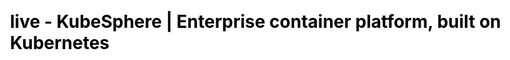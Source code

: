 ---
title: live - KubeSphere | Enterprise container platform, built on Kubernetes
description: KubeSphere is an open source container platform based on Kubernetes for enterprise app development and deployment, suppors installing anywhere from on-premise datacenter to any cloud to edge.
keywords: KubeSphere,DevOps,Istio,Service Mesh,Jenkins
css: "scss/live.scss"

section1:
  title: KubeSphere 云原生直播间
  image: /images/live/background.jpg

section2:
  image: /images/live/meetup-hangzhou-kv.png
  url: ./meetup-hangzhou/

  notice:
    title: Kubernetes and Cloud Native Meetup ——成都站
    timeIcon: /images/live/clock.svg
    time: 2021/06/19 13:00 – 18:00
    baseIcon: /images/live/base.svg
    base: 四川省成都市高新区天府大道中段 500 号天祥广场 B 座 45A + 线上
    tag: 预告
    url: ./meetup-chengdu/

  over:
    title: Kubernetes and Cloud Native Meetup ——上海站
    url: ./meetup-shanghai/
    tag: 结束

section3:
  videos:
    - title: 初识云原生 FaaS 平台及 Serverless 生态
      link: //player.bilibili.com/player.html?aid=248447658&bvid=BV1Dv411V7Ku&cid=347150253&page=1&high_quality=1
      snapshot: https://pek3b.qingstor.com/kubesphere-community/images/Faas-serverless.png
      type: iframe
      createTime: 2021.05.29
      group: Meetup

    - title: 基于 KubeSphere 的 Nebula Graph 多云架构管理实践
      link: //player.bilibili.com/player.html?aid=460886659&bvid=BV1u5411M7hr&cid=347153258&page=1&high_quality=1
      snapshot: https://pek3b.qingstor.com/kubesphere-community/images/nebulagraph.png
      type: iframe
      createTime: 2021.05.29
      group: Meetup

    - title: KubeSphere + KubeEdge——打造云原生边缘计算服务
      link: //player.bilibili.com/player.html?aid=845966924&bvid=BV1654y137iR&cid=347155149&page=1&high_quality=1
      snapshot: https://pek3b.qingstor.com/kubesphere-community/images/KubeSphere-KubeEdge.png
      type: iframe
      createTime: 2021.05.29
      group: Meetup

    - title: SegmentFault 基于 K8s 的容器化与持续交付实践
      link: //player.bilibili.com/player.html?aid=888493519&bvid=BV1TK4y137XE&cid=347158829&page=1&high_quality=1
      snapshot: https://pek3b.qingstor.com/kubesphere-community/images/SegmentFault-hangzhou.png
      type: iframe
      createTime: 2021.05.29
      group: Meetup

    - title: 如何利用云原生架构控制系统复杂度-从构建云原生向量搜索 Milvus 讲起
      link: //player.bilibili.com/player.html?aid=758412870&bvid=BV1A64y1R7iy&cid=347160163&page=1&high_quality=1
      snapshot: https://pek3b.qingstor.com/kubesphere-community/images/Milvus-hangzhou.png
      type: iframe
      createTime: 2021.05.29
      group: Meetup

    - title: 基于 Kubernetes 的新一代 MySQL 高可用架构实现方案
      link: //player.bilibili.com/player.html?aid=333433521&bvid=BV1YA41137MQ&cid=347162028&page=1&high_quality=1
      snapshot: https://pek3b.qingstor.com/kubesphere-community/images/MySQL-hangzhou.png
      type: iframe
      createTime: 2021.05.29
      group: Meetup

    - title: “开源社区运营与治理”圆桌交流
      link: //player.bilibili.com/player.html?aid=630940249&bvid=BV1Yb4y1Z7Fv&cid=347162824&page=1&high_quality=1
      snapshot: https://pek3b.qingstor.com/kubesphere-community/images/round-table.png
      type: iframe
      createTime: 2021.05.29
      group: Meetup

    - title: 跳离云原生深水区，KubeSphere 带你远航
      link: //player.bilibili.com/player.html?aid=375675566&bvid=BV1Fo4y117xt&cid=340529916&page=1&high_quality=1
      snapshot: https://pek3b.qingstor.com/kubesphere-community/images/yuanhang-kubesphere.jpeg
      type: iframe
      createTime: 2021.05.15
      group: Meetup

    - title: 混合云下的 K8s 多集群管理及应用部署
      link: //player.bilibili.com/player.html?aid=248246237&bvid=BV17v411L7tG&cid=340534276&page=1&high_quality=1
      snapshot: https://pek3b.qingstor.com/kubesphere-community/images/multicluster-kubesphere.jpeg
      type: iframe
      createTime: 2021.05.15
      group: Meetup

    - title: Kubernetes 在媒体直播行业的落地实践
      link: //player.bilibili.com/player.html?aid=205640169&bvid=BV1Jh411v7kG&cid=340538245&page=1&high_quality=1
      snapshot: https://pek3b.qingstor.com/kubesphere-community/images/kubesphere-live.jpeg
      type: iframe
      createTime: 2021.05.15
      group: Meetup

    - title: 在云原生场景下构建企业级存储方案
      link: //player.bilibili.com/player.html?aid=503177493&bvid=BV1uN411Z7J1&cid=340539595&page=1&high_quality=1
      snapshot: https://pek3b.qingstor.com/kubesphere-community/images/qingstor-meetup.jpeg
      type: iframe
      createTime: 2021.05.15
      group: Meetup

    - title: MySQL on K8s：开源开放的高可用容器编排方案
      link: //player.bilibili.com/player.html?aid=205670397&bvid=BV1bh411v7Ph&cid=340545938&page=1&high_quality=1
      snapshot: https://pek3b.qingstor.com/kubesphere-community/images/MySQLonkubernetes.jpeg
      type: iframe
      createTime: 2021.05.15
      group: Meetup      

    - title: 中通快递关键业务和复杂架构挑战下的 K8S 集群服务暴露实践
      link: //player.bilibili.com/player.html?aid=760635980&bvid=BV1Z64y1C75y&cid=340544087&page=1&high_quality=1
      snapshot: https://pek3b.qingstor.com/kubesphere-community/images/cluster-zhongtong.jpeg
      type: iframe
      createTime: 2021.05.15
      group: Meetup    

    - title: 基于云原生架构下的 DevOps 实践
      link: //player.bilibili.com/player.html?aid=205642662&bvid=BV1Jh411v7jc&cid=340549646&page=1&high_quality=1
      snapshot: https://pek3b.qingstor.com/kubesphere-community/images/DevOps-cloudnative.jpeg
      type: iframe
      createTime: 2021.05.15
      group: Meetup 

    - title: KubeSphere v3.1 开源社区交流会直播回放
      link: //player.bilibili.com/player.html?aid=247784540&bvid=BV1Bv411L7Hx&cid=331253914&page=1&high_quality=1
      snapshot: https://pek3b.qingstor.com/kubesphere-community/images/v3.1-live.png
      type: iframe
      createTime: 2021.04.30
      group: 直播回放

    - title: 基于 KubeSphere 与 BotKube 搭建 K8s 多集群监控告警体系
      link: //player.bilibili.com/player.html?aid=501141287&bvid=BV13K411u7w9&cid=282696732&page=1&high_quality=1
      snapshot: https://pek3b.qingstor.com/kubesphere-community/images/botkube-kubesphere.jpeg
      type: iframe
      createTime: 2021.01.15
      group: 直播回放

    - title: 企业级云原生多租户通知系统 Notification Manager
      link: //player.bilibili.com/player.html?aid=373555176&bvid=BV1Eo4y1f7Mi&cid=277936370&page=1&high_quality=1
      snapshot: https://pek3b.qingstor.com/kubesphere-community/images/notification-kubesphere.jpeg
      type: iframe
      createTime: 2021.01.06
      group: 直播回放

    - title: 中通物流在 KubeSphere 上的开发部署实践
      link: //player.bilibili.com/player.html?aid=628441379&bvid=BV1dt4y167qj&cid=276016600&page=1&high_quality=1
      snapshot: https://pek3b.qingstor.com/kubesphere-community/images/zhongtong-kubesphere.jpeg
      type: iframe
      createTime: 2020.12.19
      group: Meetup

    - title: 基于 WDS Prophecis 与 KubeSphere 构建云原生机器学习平台
      link: //player.bilibili.com/player.html?aid=288996625&bvid=BV1Mf4y1r7bv&cid=292045702&page=1&high_quality=1
      snapshot: https://pek3b.qingstor.com/kubesphere-community/images/WDS-KubeSphere.jpeg
      type: iframe
      createTime: 2020.12.19
      group: Meetup

    - title: 使用（KubeSphere）QKE管理多个ACK集群
      link: //player.bilibili.com/player.html?aid=801598359&bvid=BV1Xy4y1n764&cid=294877842&page=1&high_quality=1
      snapshot: https://pek3b.qingstor.com/kubesphere-community/images/qke-akc.jpeg
      type: iframe
      createTime: 2020.12.19
      group: Meetup

    - title: 对于 Serverless, DevOps, 多云及边缘可观察性的思考与实践
      link: //player.bilibili.com/player.html?aid=629112959&bvid=BV1gt4y1z75j&cid=293145463&page=1&high_quality=1
      snapshot: https://pek3b.qingstor.com/kubesphere-community/images/serverless-ben.jpeg
      type: iframe
      createTime: 2020.12.19
      group: Meetup

    - title: 云原生的 WebAssembly 能取代 Docker 吗？
      link: //player.bilibili.com/player.html?aid=374255852&bvid=BV1wo4y1R7x2&cid=302625819&page=1&high_quality=1
      snapshot: https://pek3b.qingstor.com/kubesphere-community/images/webassembly-docker.jpeg
      type: iframe
      createTime: 2020.12.19
      group: Meetup

    - title: KubeSphere 历程回顾与未来展望
      link: //player.bilibili.com/player.html?aid=671719411&bvid=BV1YU4y1W7XQ&cid=299188597&page=1&high_quality=1
      snapshot: https://pek3b.qingstor.com/kubesphere-community/images/licheng-kubesphere.jpeg
      type: iframe
      createTime: 2020.12.19
      group: Meetup

    - title: 云原生网关 Apache APISIX 在 KubeSphere 容器平台的应用
      link: //player.bilibili.com/player.html?aid=798158704&bvid=BV1dy4y1S7K6&cid=267265291&page=1&high_quality=1
      snapshot: https://pek3b.qingstor.com/kubesphere-community/images/apisix-kubesphere.jpeg
      type: iframe
      createTime: 2020.12.16
      group: 直播回放

    - title: CNCF 网研会：使用 PorterLB 和 KubeSphere 在物理机 Kubernetes 轻松暴露服务
      link: //player.bilibili.com/player.html?aid=885471683&bvid=BV17K4y177YG&cid=261965895&page=1&high_quality=1
      snapshot: https://pek3b.qingstor.com/kubesphere-community/images/duan-kubesphere.jpeg
      type: iframe
      createTime: 2020.12.02
      group: 直播回放

    - title: 手把手教你搭建 KubeSphere 前后端本地开发环境
      link: /player.bilibili.com/player.html?aid=970391604&bvid=BV1bp4y1r77B&cid=261593695&page=1&high_quality=1
      snapshot: https://pek3b.qingstor.com/kubesphere-community/images/dajianqianhouduan.jpeg
      type: iframe
      createTime: 2020.12.01
      group: 直播回放

    - title: Kubernetes 混合云在教育服务行业的最佳实践
      link: //player.bilibili.com/player.html?aid=500396313&bvid=BV14K411V7Zw&cid=259917913&page=1&high_quality=1
      snapshot: https://pek3b.qingstor.com/kubesphere-community/images/luxingmin-zhibo.jpeg
      type: iframe
      createTime: 2020.11.26
      group: 直播回放

    - title: CNCF x KubeSphere Meetup 云原生技术分享
      link: //player.bilibili.com/player.html?aid=968672713&bvid=BV1ip4y1U7fq&cid=207429291&page=1&high_quality=1
      snapshot: https://pek3b.qingstor.com/kubesphere-community/images/cncf-kubesphere.jpeg
      type: iframe
      createTime: 2020.07.01
      group: Meetup

section4:
  overImg: /images/live/over.svg
  noticeImg: /images/live/notice.svg
  list:
    - title: KubeSphere v3.1 开源社区交流会直播回放
      date: 04/29
      time: 20:00 - 21:00
      lastTime: 2021-04-29T21:00:00Z
      url: ./3.1-live/

    - title: 基于 KubeSphere 与 BotKube 搭建 K8s 多集群监控告警体系
      date: 01/14
      time: 20:00 - 21:00
      lastTime: 2021-01-14T21:00:00Z
      url: ./botkube-live/

    - title: 企业级云原生多租户通知系统 Notification Manager
      date: 01/06
      time: 20:00 - 21:00
      lastTime: 2021-01-06T21:00:00Z
      url: ./nm-live/

    - title: CNCF 网研会：使用 PorterLB 和 KubeSphere 在物理机 K8s 轻松暴露服务
      date: 12/02
      time: 20:00 - 21:00
      lastTime: 2020-12-02T21:00:00Z
      url: ./poterlb-live/

    - title: Kubernetes 混合云在教育服务行业的最佳实践
      date: 11/26
      time: 20:00 - 21:00
      lastTime: 2020-11-26T21:00:00Z
      url: ./qingjiao-live/

section5:
  title: 分享你的主题
  content: 想在社区分享你的落地经验？说出你和 KubeSphere 的开源故事，即刻加入 KubeSphere 开源社区直播计划，提交你的分享主题，将有定制礼品相送！
  btn: 提交分享主题
  url: https://jinshuju.net/f/fUCZ1L
  image: /images/live/30.svg

---